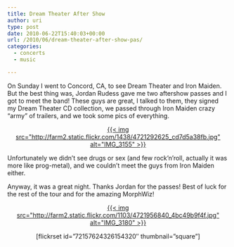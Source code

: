 ```yaml
---
title: Dream Theater After Show
author: uri
type: post
date: 2010-06-22T15:40:03+00:00
url: /2010/06/dream-theater-after-show-pas/
categories:
  - concerts
  - music

---
```

<p style="text-align: left;">
  On Sunday I went to Concord, CA, to see Dream Theater and Iron Maiden. But the best thing was, Jordan Rudess gave me two aftershow passes and I got to meet the band! These guys are great, I talked to them, they signed my Dream Theater CD collection, we passed through Iron Maiden crazy &#8220;army&#8221; of trailers, and we took some pics of everything.
</p>

<p style="text-align: center;">
  <a class="flickr-image aligncenter" title="IMG_3155" href="http://www.flickr.com/photos/enochrooted/4721292625/">{{< img src="http://farm2.static.flickr.com/1438/4721292625_cd7d5a38fb.jpg" alt="IMG_3155" >}}</a>
</p>

Unfortunately we didn&#8217;t see drugs or sex (and few rock&#8217;n&#8217;roll, actually it was more like prog-metal), and we couldn&#8217;t meet the guys from Iron Maiden either.

Anyway, it was a great night. Thanks Jordan for the passes! Best of luck for the rest of the tour and for the amazing MorphWiz!

<p style="text-align: center;">
  <a class="flickr-image alignnone" title="IMG_3180" href="http://www.flickr.com/photos/enochrooted/4721956840/">{{< img src="http://farm2.static.flickr.com/1103/4721956840_4bc49b9f4f.jpg" alt="IMG_3180" >}}</a>
</p>

<p style="text-align: center;">
  [flickrset id=&#8221;72157624326154320&#8243; thumbnail=&#8221;square&#8221;]
</p>